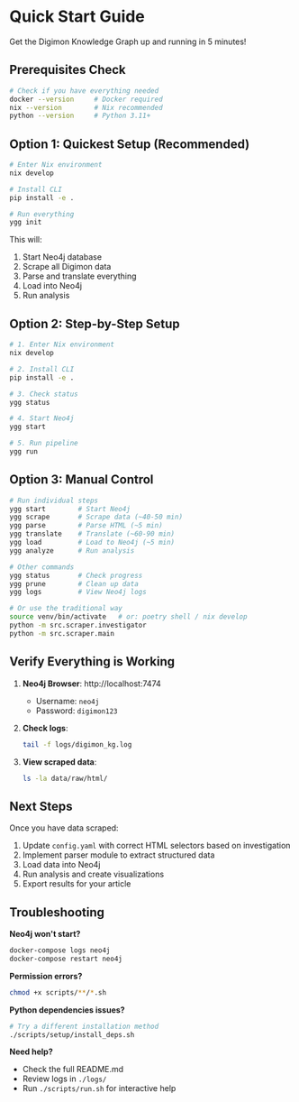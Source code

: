 # Quick Start Guide

Get the Digimon Knowledge Graph up and running in 5 minutes!

## Prerequisites Check

```bash
# Check if you have everything needed
docker --version     # Docker required
nix --version        # Nix recommended
python --version     # Python 3.11+
```

## Option 1: Quickest Setup (Recommended)

```bash
# Enter Nix environment
nix develop

# Install CLI 
pip install -e .

# Run everything
ygg init
```

This will:
1. Start Neo4j database
2. Scrape all Digimon data
3. Parse and translate everything
4. Load into Neo4j
5. Run analysis

## Option 2: Step-by-Step Setup

```bash
# 1. Enter Nix environment
nix develop

# 2. Install CLI
pip install -e .

# 3. Check status
ygg status

# 4. Start Neo4j
ygg start

# 5. Run pipeline
ygg run
```

## Option 3: Manual Control

```bash
# Run individual steps
ygg start        # Start Neo4j
ygg scrape       # Scrape data (~40-50 min)
ygg parse        # Parse HTML (~5 min)
ygg translate    # Translate (~60-90 min)  
ygg load         # Load to Neo4j (~5 min)
ygg analyze      # Run analysis

# Other commands
ygg status       # Check progress
ygg prune        # Clean up data
ygg logs         # View Neo4j logs

# Or use the traditional way
source venv/bin/activate   # or: poetry shell / nix develop
python -m src.scraper.investigator
python -m src.scraper.main
```

## Verify Everything is Working

1. **Neo4j Browser**: http://localhost:7474
   - Username: `neo4j`
   - Password: `digimon123`

2. **Check logs**:
   ```bash
   tail -f logs/digimon_kg.log
   ```

3. **View scraped data**:
   ```bash
   ls -la data/raw/html/
   ```

## Next Steps

Once you have data scraped:

1. Update `config.yaml` with correct HTML selectors based on investigation
2. Implement parser module to extract structured data
3. Load data into Neo4j
4. Run analysis and create visualizations
5. Export results for your article

## Troubleshooting

**Neo4j won't start?**
```bash
docker-compose logs neo4j
docker-compose restart neo4j
```

**Permission errors?**
```bash
chmod +x scripts/**/*.sh
```

**Python dependencies issues?**
```bash
# Try a different installation method
./scripts/setup/install_deps.sh
```

**Need help?**
- Check the full README.md
- Review logs in `./logs/`
- Run `./scripts/run.sh` for interactive help